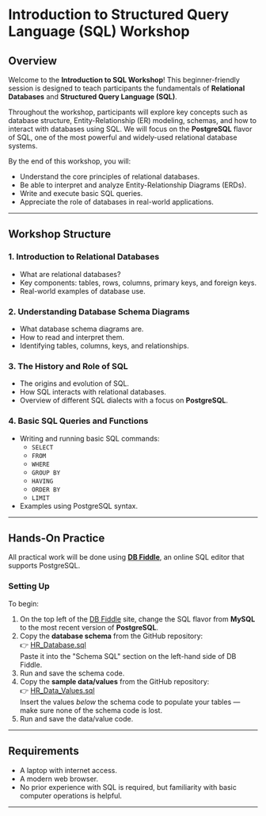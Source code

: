 # Introduction to Structured Query Language (SQL) Workshop

## Overview

Welcome to the **Introduction to SQL Workshop**! This beginner-friendly session is designed to teach participants the fundamentals of **Relational Databases** and **Structured Query Language (SQL)**. 

Throughout the workshop, participants will explore key concepts such as database structure, Entity-Relationship (ER) modeling, schemas, and how to interact with databases using SQL. We will focus on the **PostgreSQL** flavor of SQL, one of the most powerful and widely-used relational database systems.

By the end of this workshop, you will:
- Understand the core principles of relational databases.
- Be able to interpret and analyze Entity-Relationship Diagrams (ERDs).
- Write and execute basic SQL queries.
- Appreciate the role of databases in real-world applications.

---

## Workshop Structure

### 1. Introduction to Relational Databases
- What are relational databases?
- Key components: tables, rows, columns, primary keys, and foreign keys.
- Real-world examples of database use.

### 2. Understanding Database Schema Diagrams
- What database schema diagrams are.
- How to read and interpret them.
- Identifying tables, columns, keys, and relationships.
  
### 3. The History and Role of SQL
- The origins and evolution of SQL.
- How SQL interacts with relational databases.
- Overview of different SQL dialects with a focus on **PostgreSQL**.

### 4. Basic SQL Queries and Functions
- Writing and running basic SQL commands:
  - `SELECT`
  - `FROM`
  - `WHERE`
  - `GROUP BY`
  - `HAVING`
  - `ORDER BY`
  - `LIMIT`
- Examples using PostgreSQL syntax.

---

## Hands-On Practice

All practical work will be done using [**DB Fiddle**](https://www.db-fiddle.com/), an online SQL editor that supports PostgreSQL.

### Setting Up

To begin:

1. On the top left of the [DB Fiddle](https://www.db-fiddle.com/) site, change the SQL flavor from **MySQL** to the most recent version of **PostgreSQL**.
2. Copy the **database schema** from the GitHub repository:  
   👉 [HR_Database.sql](https://github.com/YTaraf/Work_Shops/blob/main/SQL_Intro/HR_Database.sql)  
   Paste it into the "Schema SQL" section on the left-hand side of DB Fiddle.
3. Run and save the schema code.
4. Copy the **sample data/values** from the GitHub repository:  
   👉 [HR_Data_Values.sql](https://github.com/YTaraf/Work_Shops/blob/main/SQL_Intro/HR_Data_Values.sql)  
   Insert the values *below* the schema code to populate your tables — make sure none of the schema code is lost.
5. Run and save the data/value code.

---

## Requirements

- A laptop with internet access.
- A modern web browser.
- No prior experience with SQL is required, but familiarity with basic computer operations is helpful.

---
